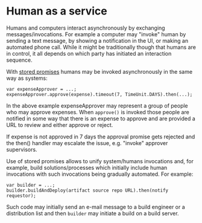 # Human as a service

Humans and computers interact asynchronously by exchanging messages/invocations. 
For example a computer may "invoke" human by sending a text message, by showing a notification in the UI, or making an automated phone call.
While it might be traditionally though that humans are in control, it all depends on which party has initiated an interaction sequence.

With [stored promises](stored-promises.html) humans may be invoked asynchronously in the same way as systems:

```
var expenseApprover = ...;
expenseApprover.approve(expense).timeout(7, TimeUnit.DAYS).then(...);
```

In the above example expenseApprover may represent a group of people who may approve expenses. When ``approve()`` is invoked those people are notified in some way that there is an expense to approve and are provided a URL to review and either approve or reject.

If expense is not approved in 7 days the approval promise gets rejected and the then() handler may escalate the issue, e.g. "invoke" approver supervisors.

Use of stored promises allows to unify system/humans invocations and, for example, build solutions/processes which initially include human invocations with such invocations being gradually automated. For example:

```
var builder = ...;
builder.buildAndDeploy(artifact source repo URL).then(notify requestor);
```

Such code may initially send an e-mail message to a build engineer or a distribution list and then ``builder`` may initiate a build on a build server. 

